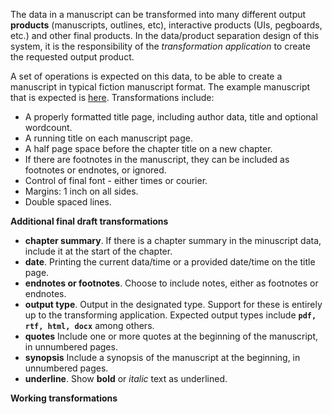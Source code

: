 The data in a manuscript can be transformed into many different output
**products** (manuscripts, outlines, etc), interactive products (UIs, pegboards,
etc.) and other final products. In the data/product separation design of this
system, it is the responsibility of the *transformation application* to create
the requested output product. 

A set of operations is expected on this data, to be able to create a manuscript
in typical fiction manuscript format. The example manuscript that is
expected is [here](https://www.shunn.net/format/story.html). Transformations include:

* A properly formatted title page, including author data, title and
  optional wordcount.
* A running title on each manuscript page.
* A half page space before the chapter title on a new chapter.
* If there are footnotes in the manuscript, they can be included as
  footnotes or endnotes, or ignored.
* Control of final font - either times or courier.
* Margins: 1 inch on all sides.
* Double spaced lines.

**Additional final draft transformations**

* **chapter summary**. If there is a chapter summary in the minuscript data,
  include it at the start of the chapter.
* **date**. Printing the current data/time or a provided date/time on the title 
  page. 
* **endnotes or footnotes**. Choose to include notes, either as 
  footnotes or endnotes.
* **output type**. Output in the designated type. Support for these is entirely
  up to the transforming application. Expected output types include **``pdf,
  rtf, html, docx``** among others.
* **quotes** Include one or more quotes at the beginning of the manuscript, in
  unnumbered pages.
* **synopsis** Include a synopsis of the manuscript at the beginning, in
  unnumbered pages.
* **underline**. Show **bold** or *italic* text as underlined.

**Working transformations**

